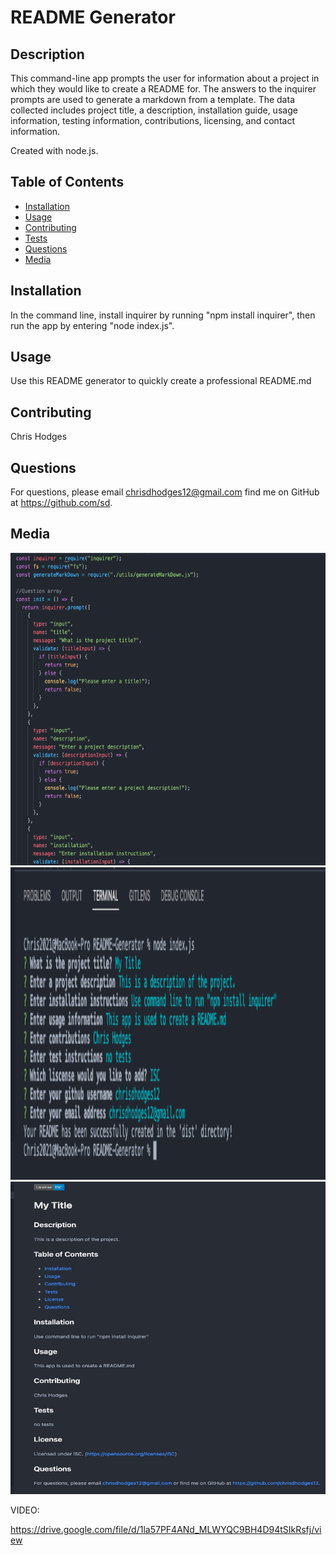 
  # README Generator

  ## Description
  This command-line app prompts the user for information about a project in which they would like to create a README for.  The answers to the inquirer prompts are used to generate a markdown from a template.  The data collected includes project title, a description, installation guide, usage information, testing information, contributions, licensing, and contact information.

  Created with node.js.

  ## Table of Contents

  * [Installation](#installation)
  * [Usage](#usage)
  * [Contributing](#contribution)
  * [Tests](#tests)
  * [Questions](#questions)
  * [Media](#media)

  ## Installation
  In the command line, install inquirer by running "npm install inquirer", then run the app by entering "node index.js".

  ## Usage
  Use this README generator to quickly create a professional README.md

  ## Contributing
  Chris Hodges 

  ## Questions
  For questions, please email chrisdhodges12@gmail.com find me on GitHub at https://github.com/sd.

  ## Media

<img src="images/screenshot1.jpg" width="600px" height="500px">

<img src="images/screenshot2.jpg" width="600px" height="500px">

<img src="images/screenshot3.jpg" width="600px" height="500px">

VIDEO:

https://drive.google.com/file/d/1la57PF4ANd_MLWYQC9BH4D94tSIkRsfj/view